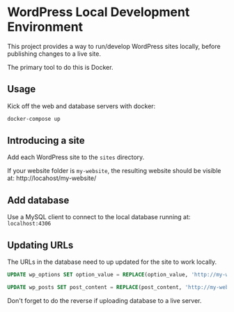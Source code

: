 # WordPress Local Development Environment

This project provides a way to run/develop WordPress sites locally, before publishing changes to a live site.

The primary tool to do this is Docker.

## Usage

Kick off the web and database servers with docker:

```sh
docker-compose up
```

## Introducing a site

Add each WordPress site to the `sites` directory.

If your website folder is `my-website`, the resulting website should be visible at:
http://locahost/my-website/

## Add database

Use a MySQL client to connect to the local database running at:
`localhost:4306`

## Updating URLs

The URLs in the database need to up updated for the site to work locally.

```sql
UPDATE wp_options SET option_value = REPLACE(option_value, 'http://my-website.com', 'http://localhost/my-website');
```

```sql
UPDATE wp_posts SET post_content = REPLACE(post_content, 'http://my-website.com', 'http://localhost/my-website');
```

Don't forget to do the reverse if uploading database to a live server.
